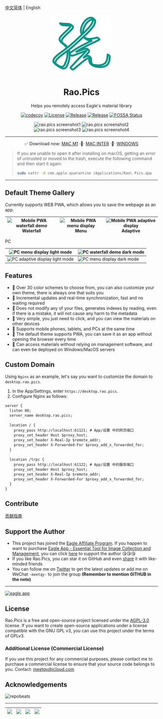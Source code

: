 [中文简体](./README.md) | English

<div align="center">
    <a href="https://rao.pics" target="_blank">
        <img width="196" src="./icons/logo.svg" alt="rao.pics logo"/>
    </a>
    <h1 align="center">Rao.Pics</h1>
    <p align="center">Helps you remotely access Eagle's material library</p>
    <p align="center">
        <a href="https://codecov.io/gh/meetqy/rao-pics" target="_blank"><img alt="codecov" src="https://codecov.io/gh/meetqy/rao-pics/graph/badge.svg?token=G9UG6SEOZK"/></a>
        <a href="https://github.com/rao-pics/core/blob/main/LICENSE" target="_blank"><img alt="License" src="https://img.shields.io/github/license/rao-pics/core"/></a>
        <a href="https://github.com/rao-pics/core/releases" target="_blank"><img alt="Release" src="https://img.shields.io/github/v/release/rao-pics/core"/></a>
        <a href="https://github.com/rao-pics/rao-pics/releases" target="_blank"><img alt="Release" src="https://img.shields.io/github/downloads/rao-pics/core/total"/></a>
        <a href="https://app.fossa.com/projects/git%2Bgithub.com%2Fmeetqy%2Frao-pics?ref=badge_small" title="FOSSA Status"><img alt="FOSSA Status" src="https://app.fossa.com/api/projects/git%2Bgithub.com%2Fmeetqy%2Frao-pics.svg?type=small"/></a>
    </p>
</div>

<div align="center">
    <img width='49.5%' src="https://github.com/meetqy/rao-pics/assets/18411315/5c106f28-1122-4f81-a7be-3ac5d1f3d446" alt="rao.pics screenshot1"/>
    <img width='49.5%' src="https://github.com/meetqy/rao-pics/assets/18411315/13a82543-50b5-43b5-9d02-2dc50a03aaa3" alt="rao.pics screenshot2"/>
</div>

<div align="center">
    <img width='49.5%' src="https://github.com/meetqy/rao-pics/assets/18411315/de85b011-f8be-45fd-8841-e9cffcb5a7e5" alt="rao.pics screenshot3"/>
    <img width='49.5%' src="https://github.com/meetqy/rao-pics/assets/18411315/644f81bb-b444-42c3-ae53-e2a2399a1e03" alt="rao.pics screenshot4"/>
</div>

---

<p align="center">
    ✅ Download now: 
    <a href="https://github.com/meetqy/rao-pics/releases/latest">MAC M1</a>
    <span> </span>·🚶·<span> </span>
    <a href="https://github.com/meetqy/rao-pics/releases/latest">MAC INTER</a>
    <span> </span>·🚶·<span> </span>
    <a href="https://github.com/meetqy/rao-pics/releases/latest">WINDOWS</a>
</p>

> If you are unable to open it after installing on macOS, getting an error of untrusted or moved to the trash, execute the following command and then start it again:
>
> ```sh
> sudo xattr -d com.apple.quarantine /Applications/Rao\ Pics.app
> ```

---

## Default Theme Gallery

Currently supports WEB PWA, which allows you to save the webpage as an app.

| <img alt="Mobile PWA waterfall demo" src="https://i.imgur.com/vzHAKA6.png"/> Waterfall | <img alt="Mobile PWA menu display" src="https://i.imgur.com/WrX7Rnn.png"/> Menu | <img alt="Mobile PWA adaptive display" src="https://i.imgur.com/VOOOvR7.png"/> Adaptive |
| :------------------------------------------------------------------------------------: | :-----------------------------------------------------------------------------: | :-------------------------------------------------------------------------------------: |

PC

| <img alt="PC menu display light mode" src="https://i.imgur.com/CMB0JRg.png"/>     | <img src="https://i.imgur.com/aVACzP3.png" alt="PC waterfall demo dark mode" /> |
| --------------------------------------------------------------------------------- | ------------------------------------------------------------------------------- |
| <img alt="PC adaptive display light mode" src="https://i.imgur.com/jkTaBlI.png"/> | <img alt="PC menu display dark mode" src="https://i.imgur.com/GnfKRM5.png"/>    |

## Features

- 🎨 Over 30 color schemes to choose from, you can also customize your own theme, there is always one that suits you
- 🔌 Incremental updates and real-time synchronization, fast and no waiting required
- 🔐 Does not modify any of your files, generates indexes by reading, even if there is a mistake, it will not cause any harm to the metadata
- 🔸 Very simple, you just need to click, and you can view the materials on other devices
- 📱 Supports mobile phones, tablets, and PCs at the same time
- 📌 The default theme supports PWA, you can save it as an app without opening the browser every time
- 🎊 Can access materials without relying on management software, and can even be deployed on Windows/MacOS servers

## Custom Domain

Using `Nginx` as an example, let's say you want to customize the domain to `desktop.rao.pics`.

1. In the App/Settings, enter `https://desktop.rao.pics`.
2. Configure Nginx as follows:

```nginx
server {
  listen 80;
  server_name desktop.rao.pics;

  location / {
    proxy_pass http://localhost:61121; # App/设置 中的网页端口
    proxy_set_header Host $proxy_host;
    proxy_set_header X-Real-Ip $remote_addr;
    proxy_set_header X-Forwarded-For $proxy_add_x_forwarded_for;
  }

  location /trpc {
    proxy_pass http://localhost:61122; # App/设置 中的服务端口
    proxy_set_header Host $proxy_host;
    proxy_set_header X-Real-Ip $remote_addr;
    proxy_set_header X-Forwarded-For $proxy_add_x_forwarded_for;
  }
}
```

## Contribute

[贡献指南](./CONTRIBUTING.md)

## Support the Author

- This project has joined the [Eagle Affiliate Program](https://eagle.cool/affiliate). If you happen to want to purchase [Eagle App - Essential Tool for Image Collection and Management](https://eagle.sjv.io/rao), you can click [here](https://eagle.sjv.io/rao) to support the author 😘😘😘
- If you like Rao.Pics, you can star it on GitHub and even [share](https://twitter.com/intent/tweet?text=View%20Images%20on%20Any%20device.https://github.com/rao-pics/core) it with like-minded friends
- You can follow me on [Twitter](https://twitter.com/meetqy) to get the latest updates or add me on WeChat `-meetqy-` to join the group **(Remember to mention GITHUB in the note)**

---

<a href="https://eagle.sjv.io/rao">
    <img src="https://i.imgur.com/MxlzTIt.png" width="96" alt="eagle app" />
</a>

## License

Rao.Pics is a free and open-source project licensed under the [AGPL-3.0](./LICENSE) license. If you want to create open-source applications under a license compatible with the GNU GPL v3, you can use this project under the terms of GPLv3.

### Additional License (Commercial License)

If you use this project for any commercial purposes, please contact me to purchase a commercial license to ensure that your source code belongs to you. Contact: meetqy@icloud.com

## Acknowledgements

<img src="https://repobeats.axiom.co/api/embed/e9735009c7d58372e055f2875a36283f25a60540.svg" width="100%"  alt="repobeats"/>

---

| <a href="https://www.jetbrains.com/zh-cn/community/opensource/#support"><img width="100" src="https://resources.jetbrains.com/storage/products/company/brand/logos/jb_beam.png" /></a> | <a href="https://developer.mend.io/github/meetqy/rao-pics"><img src="https://developer.mend.io/assets/mend-logo.svg" width="100"/></a> | <a href="https://app.fossa.com/projects/git%2Bgithub.com%2Fmeetqy%2Frao-pics/refs/branch/main/3bad02d7e6c4f87c4170d847e106573e12f811dd/preview"><img src="https://avatars.githubusercontent.com/u/9543448" width="100"/></a> | <a href="https://app.codecov.io/gh/meetqy/rao-pics"><img width="100" src="https://files.readme.io/5affb88-codecov.svg"/></a> |
| :------------------------------------------------------------------------------------------------------------------------------------------------------------------------------------: | :------------------------------------------------------------------------------------------------------------------------------------: | :--------------------------------------------------------------------------------------------------------------------------------------------------------------------------------------------------------------------------: | :--------------------------------------------------------------------------------------------------------------------------: |
